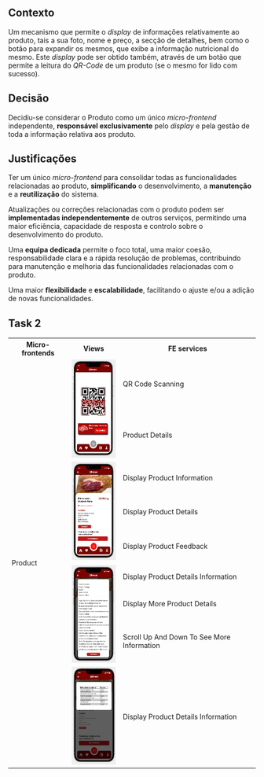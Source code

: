 ## Contexto

Um mecanismo que permite o *display* de informações relativamente ao produto, tais a sua foto, nome e preço, a secção de detalhes, bem como o botão para expandir os mesmos, que exibe a informação nutricional do mesmo. Este *display* pode ser obtido também, através de um botão que permite a leitura do *QR-Code* de um produto (se o mesmo for lido com sucesso).

## Decisão

Decidiu-se considerar o Produto como um único *micro-frontend* independente, **responsável exclusivamente** pelo *display* e pela gestão de toda a informação relativa aos produto.

## Justificações

Ter um único *micro-frontend* para consolidar todas as funcionalidades relacionadas ao produto, **simplificando** o desenvolvimento, a **manutenção** e a **reutilização** do sistema.

Atualizações ou correções relacionadas com o produto podem ser **implementadas independentemente** de outros serviços, permitindo uma maior eficiência, capacidade de resposta e controlo sobre o desenvolvimento do produto.

Uma **equipa dedicada** permite o foco total, uma maior coesão, responsabilidade clara e a rápida resolução de problemas, contribuindo para manutenção e melhoria das funcionalidades relacionadas com o produto.

Uma maior **flexibilidade** e **escalabilidade**, facilitando o ajuste e/ou a adição de novas funcionalidades.

## Task 2

<table>
  <tr>
    <th>Micro-frontends</th>
    <th>Views</th>
    <th>FE services</th>
  </tr>
  <tr>
    <td rowspan="12">Product</td>
    <td rowspan="2"><img src="./Product_2.png" alt="product_2" width="100" height="200"></td>
    <td>QR Code Scanning</td>
  </tr>
  <tr>
    <td>Product Details </td>
  </tr>
    <td rowspan="3"><img src="./Product_3.png" alt="product_3" width="100" height="200"></td>
    <td>Display Product Information </td>
  </tr>
  <tr>
    <td>Display Product Details</td>
  </tr>
   <tr>
    <td>Display Product Feedback</td>
  </tr>
    <td rowspan="3"><img src="./Product_4.png" alt="product_4" width="100" height="200"></td>
    <td>Display Product Details Information</td>
  </tr>
  <tr>
    <td>Display More Product Details</td>
  </tr>
  <tr>
    <td>Scroll Up And Down To See More Information</td>
  </tr>
   </tr>
    <td rowspan="1"><img src="./Product_5.png" alt="product_5" width="100" height="200"></td>
    <td>Display Product Details Information</td>
  </tr>
</table>
